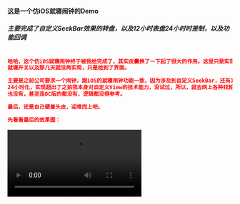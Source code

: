 
#### 这是一个仿iOS就寝闹钟的Demo
##### 主要完成了自定义SeekBar效果的转盘，以及12小时表盘24小时时差制，以及功能回调
```cmake

哈哈，这个仿iOS就寝闹钟终于被我给完成了，其实皮囊换了一下起了很大的作用。这里只是实现了时间功能，
就寝开关以及那几天就没再实现，只是给到了界面。

主要是之前公司要求一个闹钟，跟iOS的就寝闹钟功能一致，因为涉及到自定义SeekBar，还有12小时制表盘
24小时化，实现超出了之前我本身对自定义View的技术能力，没试过，所以，就去网上各种找轮子，发现一个
也没有，甚至连OC版的都没有，逻辑都没得参考。

最后，还是自己硬着头皮，迎难而上吧。

先看看最后的效果图：

```

 ![Demo视频](like_ios.mp4)
